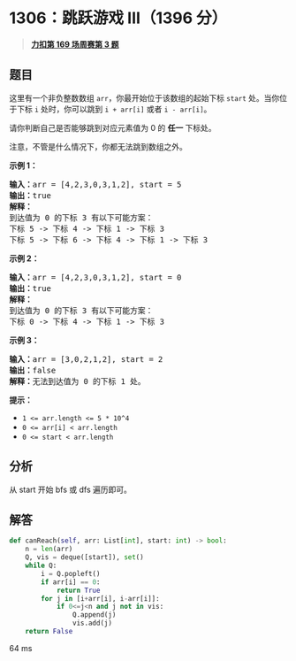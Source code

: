 # 1306：跳跃游戏 III（1396 分）


> <u>**[力扣第 169 场周赛第 3 题](https://leetcode.cn/problems/jump-game-iii/)**</u>

## 题目

<p>这里有一个非负整数数组 <code>arr</code>，你最开始位于该数组的起始下标 <code>start</code> 处。当你位于下标 <code>i</code> 处时，你可以跳到 <code>i + arr[i]</code> 或者 <code>i - arr[i]</code>。</p>

<p>请你判断自己是否能够跳到对应元素值为 0 的 <strong>任一</strong> 下标处。</p>

<p>注意，不管是什么情况下，你都无法跳到数组之外。</p>



<p><strong>示例 1：</strong></p>

<pre><strong>输入：</strong>arr = [4,2,3,0,3,1,2], start = 5
<strong>输出：</strong>true
<strong>解释：</strong>
到达值为 0 的下标 3 有以下可能方案：
下标 5 -&gt; 下标 4 -&gt; 下标 1 -&gt; 下标 3
下标 5 -&gt; 下标 6 -&gt; 下标 4 -&gt; 下标 1 -&gt; 下标 3
</pre>

<p><strong>示例 2：</strong></p>

<pre><strong>输入：</strong>arr = [4,2,3,0,3,1,2], start = 0
<strong>输出：</strong>true
<strong>解释：
</strong>到达值为 0 的下标 3 有以下可能方案：
下标 0 -&gt; 下标 4 -&gt; 下标 1 -&gt; 下标 3
</pre>

<p><strong>示例 3：</strong></p>

<pre><strong>输入：</strong>arr = [3,0,2,1,2], start = 2
<strong>输出：</strong>false
<strong>解释：</strong>无法到达值为 0 的下标 1 处。
</pre>



<p><strong>提示：</strong></p>

<ul>
<li><code>1 &lt;= arr.length &lt;= 5 * 10^4</code></li>
<li><code>0 &lt;= arr[i] &lt; arr.length</code></li>
<li><code>0 &lt;= start &lt; arr.length</code></li>
</ul>


## 分析

从 start 开始 bfs 或 dfs 遍历即可。

## 解答


```python
def canReach(self, arr: List[int], start: int) -> bool:
	n = len(arr)
	Q, vis = deque([start]), set()
	while Q:
		i = Q.popleft()
		if arr[i] == 0:
			return True
		for j in [i+arr[i], i-arr[i]]:
			if 0<=j<n and j not in vis:
				Q.append(j)
				vis.add(j)
	return False
```
64 ms
